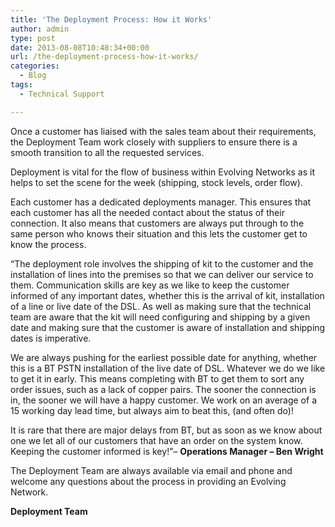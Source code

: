 ```yaml
---
title: 'The Deployment Process: How it Works'
author: admin
type: post
date: 2013-08-08T10:48:34+00:00
url: /the-deployment-process-how-it-works/
categories:
  - Blog
tags:
  - Technical Support

---
```

Once a customer has liaised with the sales team about their requirements, the Deployment Team work closely with suppliers to ensure there is a smooth transition to all the requested services.

Deployment is vital for the flow of business within Evolving Networks as it helps to set the scene for the week (shipping, stock levels, order flow).

Each customer has a dedicated deployments manager. This ensures that each customer has all the needed contact about the status of their connection. It also means that customers are always put through to the same person who knows their situation and this lets the customer get to know the process.

“The deployment role involves the shipping of kit to the customer and the installation of lines into the premises so that we can deliver our service to them. Communication skills are key as we like to keep the customer informed of any important dates, whether this is the arrival of kit, installation of a line or live date of the DSL. As well as making sure that the technical team are aware that the kit will need configuring and shipping by a given date and making sure that the customer is aware of installation and shipping dates is imperative.

We are always pushing for the earliest possible date for anything, whether this is a BT PSTN installation of the live date of DSL. Whatever we do we like to get it in early. This means completing with BT to get them to sort any order issues, such as a lack of copper pairs. The sooner the connection is in, the sooner we will have a happy customer. We work on an average of a 15 working day lead time, but always aim to beat this, (and often do)!

It is rare that there are major delays from BT, but as soon as we know about one we let all of our customers that have an order on the system know. Keeping the customer informed is key!&#8221;– **Operations Manager – Ben Wright**

The Deployment Team are always available via email and phone and welcome any questions about the process in providing an Evolving Network.

**Deployment Team**

<p style="text-align: left;">